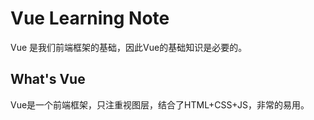 #  Vue Learning Note

Vue 是我们前端框架的基础，因此Vue的基础知识是必要的。



## What's Vue

Vue是一个前端框架，只注重视图层，结合了HTML+CSS+JS，非常的易用。